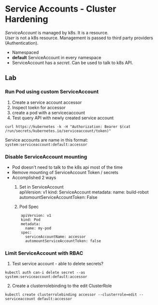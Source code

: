# Service Accounts - Cluster Hardening

*ServiceAccount* is managed by k8s. It is a resource.  
*User* is not a k8s resource. Management is passed to third party providers (Authentication).

* Namespaced
* **default** ServiceAccount in every namespace
* ServiceAccount has a *secret*. Can be used to talk to k8s API.

## Lab

### Run Pod using custom ServiceAccount
1. Create a service account accessor
2. Inspect toekn for accessor
3. create a pod with a servicecaccount
4. Test query API with newly created service account

```
curl https://kubernetes -k -H "Authorization: Bearer $(cat /run/secrets/kubernetes.io/serviceaccount/token)" 
```

Service accounts are name in this format: `system:serviceaccount:default:accessor`
### Disable ServiceAccount mounting
* Pod doesn't need to talk to the k8s api most of the time
* Remove mounting of ServiceAccount Token / secrets
* Accomplished 2 ways  
  1. Set in ServiceAccount  
      apiVersion: v1
      kind: ServiceAccount
      metadata:
        name: build-robot
      automountServiceAccountToken: False

  1. Pod Spec
  ```
      apiVersion: v1
      kind: Pod
      metadata:
        name: my-pod
      spec:
        serviceAccountName: accessor
        automountServiceAccountToken: false
  ```
### Limit ServiceAccount with RBAC
1. Test service account - able to delete secrets?
```
kubectl auth can-i delete secret --as system:serviceaccount:default:accessor
```

2. Create a clusterrolebinding to the edit ClusterRole
```
kubectl create clusterrolebinding accessor --clusterrole=edit --serviceaccount default:accessor
```

